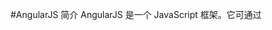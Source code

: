 #AngularJS 简介
	AngularJS 是一个 JavaScript 框架。它可通过 <script> 标签添加到 HTML 页面。
	AngularJS 通过 指令 扩展了 HTML，且通过 表达式 绑定数据到 HTML。
	
 - ng-app 指令定义一个 AngularJS 应用程序。
 - ng-model 指令把元素值（比如输入域的值）绑定到应用程序。
 - ng-bind 指令把应用程序数据绑定到 HTML 视图。

#什么是 AngularJS？
	AngularJS 使得开发现代的单一页面应用程序（SPAs：Single Page Applications）变得更加容易。
	AngularJS 把应用程序数据绑定到 HTML 元素。
	AngularJS 可以克隆和重复 HTML 元素。
	AngularJS 可以隐藏和显示 HTML 元素。
	AngularJS 可以在 HTML 元素"背后"添加代码。
	AngularJS 支持输入验证。

	HTML5 允许扩展的（自制的）属性，以 data- 开头。
	AngularJS 属性以 ng- 开头，但是您可以使用 data-ng- 来让网页对 HTML5 有效。

#AngularJS 表达式
	AngularJS 表达式写在双大括号内：{{ expression }}。
	AngularJS 表达式把数据绑定到 HTML，这与 ng-bind 指令有异曲同工之妙。
	AngularJS 将在表达式书写的位置"输出"数据。
	AngularJS 表达式 很像 JavaScript 表达式：它们可以包含文字、运算符和变量。
	实例 {{ 5 + 5 }} 或 {{ firstName + " " + lastName }}

#AngularJS 应用
	AngularJS 模块（Module） 定义了 AngularJS 应用。
	AngularJS 控制器（Controller） 用于控制 AngularJS 应用。
	ng-app指令定义了应用, ng-controller 定义了控制器。

#AngularJS 表达式 与 JavaScript 表达式

	类似于 JavaScript 表达式，AngularJS 表达式可以包含字母，操作符，变量。
	与 JavaScript 表达式不同，AngularJS 表达式可以写在 HTML 中。
	与 JavaScript 表达式不同，AngularJS 表达式不支持条件判断，循环及异常。
	与 JavaScript 表达式不同，AngularJS 表达式支持过滤器。

#AngularJS 指令
	AngularJS 指令是扩展的 HTML 属性，带有前缀 ng-。
	ng-app 指令初始化一个 AngularJS 应用程序。
	ng-init 指令初始化应用程序数据。
	ng-model 指令把元素值（比如输入域的值）绑定到应用程序。

#数据绑定

	上面实例中的 {{ firstName }} 表达式是一个 AngularJS 数据绑定表达式。
	AngularJS 中的数据绑定，同步了 AngularJS 表达式与 AngularJS 数据。
	{{ firstName }} 是通过 ng-model="firstName" 进行同步。

 - ng-repeat 指令会重复一个 HTML 元素：
```
	<div ng-app="" ng-init="names=[
	{name:'Jani',country:'Norway'},
	{name:'Hege',country:'Sweden'},
	{name:'Kai',country:'Denmark'}]">
	 
	<p>循环对象：</p>
	<ul>
	  <li ng-repeat="x    in names">
	    {{ x.name + ', ' + x.country }}
	  </li>
	</ul>
	 
	</div>
```

 - ng-app 指令
	ng-app 指令定义了 AngularJS 应用程序的 根元素。
	ng-app 指令在网页加载完毕时会自动引导（自动初始化）应用程序。

 - ng-init 指令
	ng-init 指令为 AngularJS 应用程序定义了 初始值。
	通常情况下，不使用 ng-init。您将使用一个控制器或模块来代替它。

 - ng-model 指令
	ng-model 指令 绑定 HTML 元素 到应用程序数据。
	ng-model 指令也可以：
	为应用程序数据提供类型验证（number、email、required）。
	为应用程序数据提供状态（invalid、dirty、touched、error）。
	为 HTML 元素提供 CSS 类。
	绑定 HTML 元素到 HTML 表单。
 - ng-repeat 指令
	ng-repeat 指令对于集合中（数组中）的每个项会 克隆一次 HTML 元素。

 - 创建自定义的指令
	除了 AngularJS 内置的指令外，我们还可以创建自定义指令。
	你可以使用 .directive 函数来添加自定义的指令。
	要调用自定义指令，HTML 元素上需要添加自定义指令名。
	使用驼峰法来命名一个指令， runoobDirective, 但在使用它时需要以 - 分割, runoob-directive:

```
	<body ng-app="myApp">
	<runoob-directive></runoob-directive>
	<script>
	var app = angular.module("myApp", []);
	app.directive("runoobDirective", function() {
	    return {
	        template : "<h1>自定义指令!</h1>"
	    };
	});
	</script>
	
	</body>
```

	restrict 值可以是以下几种:
	E 作为元素名使用
	A 作为属性使用
	C 作为类名使用
	M 作为注释使用
	

#应用状态
 - ng-model 指令可以为应用数据提供状态值(invalid, dirty, touched, error):

```<form ng-app="" name="myForm" ng-init="myText = 'test@runoob.com'">
    Email:
    <input type="email" name="myAddress" ng-model="myText" required></p>
    <h1>状态</h1>
    {{myForm.myAddress.$valid}}
    {{myForm.myAddress.$dirty}}
    {{myForm.myAddress.$touched}}
```</form>

#CSS 类
	ng-model 指令根据表单域的状态添加/移除以下类：
	ng-empty
	ng-not-empty
	ng-touched
	ng-untouched
	ng-valid
	ng-invalid
	ng-dirty
	ng-pending
	ng-pristine

```
	<style>
	input.ng-invalid {
	    background-color: lightblue;
	}
	</style>
	<body>
	
	<form ng-app="" name="myForm">
	    输入你的名字:
	    <input name="myAddress" ng-model="text" required>
	</form>
```

#Scope 概述
	AngularJS 应用组成如下：
	View(视图), 即 HTML。
	Model(模型), 当前视图中可用的数据。
	Controller(控制器), 即 JavaScript 函数，可以添加或修改属性。

#根作用域
	所有的应用都有一个 $rootScope，它可以作用在 ng-app 指令包含的所有 HTML 元素中。
	$rootScope 可作用于整个应用中。是各个 controller 中 scope 的桥梁。用 rootscope 定义的值，可以在各个 controller 中使用。
	
#AngularJS 过滤器
	过滤器可以使用一个管道字符（|）添加到表达式和指令中。

	currency	格式化数字为货币格式。
	filter	从数组项中选择一个子集。
	lowercase	格式化字符串为小写。
	orderBy	根据某个表达式排列数组。
	uppercase	格式化字符串为大写。
	
--->demo2

#AngularJS 服务(Service)

##什么是服务？
	在 AngularJS 中，服务是一个函数或对象，可在你的 AngularJS 应用中使用。
	AngularJS 内建了30 多个服务。
	有个 $location 服务，它可以返回当前页面的 URL 地址。
##为什么使用服务?
	在很多服务中，比如 $location 服务，它可以使用 DOM 中存在的对象，类似 window.location 对象，但 window.location 对象在 AngularJS 应用中有一定的局限性。
	AngularJS 会一直监控应用，处理事件变化， AngularJS 使用 $location 服务比使用 window.location 对象更好。
	
	   						window.location	          					$location.service
目的							允许对当前浏览器位置进行读写操作	允许对当前浏览器位置进行读写操作
API							暴露一个能被读写的对象			暴露jquery风格的读写器
是否在AngularJS应用生命周期中和应用整合		否			可获取到应用声明周期内的每一个阶段，并且和$watch整合
是否和HTML5 API的无缝整合				否			是（对低级浏览器优雅降级）
和应用的上下文是否相关					否，window.location.path返回"/docroot/actual/path"							是，$location.path()返回"/actual/path"

##各种服务

 - $http 服务:$http 是 AngularJS 应用中最常用的服务。 服务向服务器发送请求，应用响应服务器传送过来的数据。
	
 - $timeout 服务:AngularJS $timeout 服务对应了 JS window.setTimeout 函数。

 - $interval 服务:AngularJS $interval 服务对应了 JS window.setInterval 函数。

 - 创建自定义服务
 
 ---->server.html
 
 
##路由

 - 当我们点击以上的任意一个链接时，向服务端请的地址都是一样的 (http://runoob.com/)。 因为 # 号之后的内容在向服务端请求时会被浏览器忽略掉。 所以我们就需要在客户端实现 # 号后面内容的功能实现。 AngularJS 路由 就通过 # + 标记 帮助我们区分不同的逻辑页面并将不同的页面绑定到对应的控制器上。
 - 通常我们的URL形式为 http://runoob.com/first/page，但在单页Web应用中 AngularJS 通过 # + 标记 实现

##步骤
 - 、载入了实现路由的 js 文件：angular-route.js。
 - 、包含了 ngRoute 模块作为主应用模块的依赖模块。  angular.module('routingDemoApp',['ngRoute'])
 - 使用 ngView 指令 ：<div ng-view></div> 该 div 内的 HTML 内容会根据路由的变化而变化。
 - 、配置 $routeProvider，AngularJS $routeProvider 用来定义路由规则。
	 module.config(['$routeProvider', function($routeProvider){
	    $routeProvider
	        .when('/',{template:'这是首页页面'})
	        .when('/computers',{template:'这是电脑分类页面'})
	        .when('/printers',{template:'这是打印机页面'})
	        .otherwise({redirectTo:'/'});
	}]);
 - $routeProvider 为我们提供了 when(path,object) & otherwise(object) 函数按顺序定义所有路由，函数包含两个参数:
	第一个参数是 URL 或者 URL 正则规则。
	第二个参数是路由配置对象。

##路由设置对象
 - template:
	如果我们只需要在 ng-view 中插入简单的 HTML 内容，则使用该参数：
 - .when('/computers',{template:'这是电脑分类页面'})
 - templateUrl:
	如果我们只需要在 ng-view 中插入 HTML 模板文件，则使用该参数：
 - $routeProvider.when('/computers', {
    templateUrl: 'views/computers.html',});
	以上代码会从服务端获取 views/computers.html 文件内容插入到 ng-view 中。
 - controller:
	function、string或数组类型，在当前模板上执行的controller函数，生成新的scope。
 - controllerAs:
	string类型，为controller指定别名。
 - redirectTo:
	重定向的地址。
 - resolve:
	指定当前controller所依赖的其他模块。
	
	语法：
	$routeProvider.when(url, {
    template: string,
    templateUrl: string,
    controller: string, function 或 array,
    controllerAs: string,
    redirectTo: string, function,
    resolve: object<key, function>
});

#directive应用

 ---->directive.html


#select
	AngularJS 可以使用数组或对象创建一个下拉列表选项。
	
 - 在 AngularJS 中我们可以使用 ng-option 指令来创建一个下拉列表，列表项通过对象和数组循环输出
 - ng-repeat 指令是通过数组来循环 HTML 代码来创建下拉列表
 
	 区别:ng-repeat 指令是通过数组来循环 HTML 代码来创建下拉列表，但 ng-options 指令更适合创建下拉列表，它有以下优势：
	使用 ng-options 的选项的一个对象， ng-repeat 是一个字符串。

---->select.html

#AngularJS 表格

----》table.html

#HTML DOM

----》html Dom.html

#AngularJS 事件

----->event.html

#form
novalidate 属性在应用中不是必须的，但是你需要在 AngularJS 表单中使用，用于重写标准的 HTML5 验证

---->from.html   form1.html


 
 
 
 
